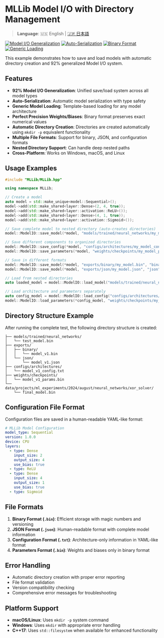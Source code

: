 # MLLib Model I/O with Directory Management

> **Language**: 🇺🇸 English | [🇯🇵 日本語](MODEL_IO_ja.md)

[![Model I/O Generalization](https://img.shields.io/badge/Model_I%2FO_generalization-92%25-green.svg)](#features)
[![Auto-Serialization](https://img.shields.io/badge/Auto_Serialization-Complete-blue.svg)](#usage-examples)
[![Binary Format](https://img.shields.io/badge/Binary_Format-Supported-orange.svg)](#features)
[![Generic Loading](https://img.shields.io/badge/Generic_Loading-Active-purple.svg)](#features)

This example demonstrates how to save and load models with automatic directory creation and 92% generalized Model I/O system.

## Features

- **92% Model I/O Generalization**: Unified save/load system across all model types
- **Auto-Serialization**: Automatic model serialization with type safety
- **Generic Model Loading**: Template-based loading for any model architecture
- **Perfect Precision Weights/Biases**: Binary format preserves exact numerical values
- **Automatic Directory Creation**: Directories are created automatically using `mkdir -p` equivalent functionality
- **Multiple File Formats**: Support for binary, JSON, and configuration formats
- **Nested Directory Support**: Can handle deep nested paths
- **Cross-Platform**: Works on Windows, macOS, and Linux

## Usage Examples

```cpp
#include "MLLib/MLLib.hpp"

using namespace MLLib;

// Create a model
auto model = std::make_unique<model::Sequential>();
model->add(std::make_shared<layer::Dense>(2, 4, true));
model->add(std::make_shared<layer::activation::ReLU>());
model->add(std::make_shared<layer::Dense>(4, 1, true));
model->add(std::make_shared<layer::activation::Sigmoid>());

// Save complete model to nested directory (auto-creates directories)
model::ModelIO::save_model(*model, "models/trained/neural_networks/my_model.bin", "binary");

// Save different components to organized directories
model::ModelIO::save_config(*model, "configs/architectures/my_model_config.txt");
model::ModelIO::save_parameters(*model, "weights/checkpoints/my_model_params.bin");

// Save in different formats
model::ModelIO::save_model(*model, "exports/binary/my_model.bin", "binary");
model::ModelIO::save_model(*model, "exports/json/my_model.json", "json");

// Load from nested directories
auto loaded_model = model::ModelIO::load_model("models/trained/neural_networks/my_model.bin", "binary");

// Load architecture and parameters separately
auto config_model = model::ModelIO::load_config("configs/architectures/my_model_config.txt");
model::ModelIO::load_parameters(*config_model, "weights/checkpoints/my_model_params.bin");
```

## Directory Structure Example

After running the complete test, the following directory structure is created:

```
├── models/trained/neural_networks/
│   └── test_model.bin
├── exports/
│   ├── binary/
│   │   └── model_v1.bin
│   └── json/
│       └── model_v1.json
├── configs/architectures/
│   └── model_v1_config.txt
├── weights/checkpoints/
│   └── model_v1_params.bin
└── data/projects/ml_experiments/2024/august/neural_networks/xor_solver/
    └── final_model.bin
```

## Configuration File Format

Configuration files are saved in a human-readable YAML-like format:

```yaml
# MLLib Model Configuration
model_type: Sequential
version: 1.0.0
device: CPU
layers:
  - type: Dense
    input_size: 2
    output_size: 4
    use_bias: true
  - type: ReLU
  - type: Dense
    input_size: 4
    output_size: 1
    use_bias: true
  - type: Sigmoid
```

## File Formats

1. **Binary Format (`.bin`)**: Efficient storage with magic numbers and versioning
2. **JSON Format (`.json`)**: Human-readable format with complete model information
3. **Configuration Format (`.txt`)**: Architecture-only information in YAML-like format
4. **Parameters Format (`.bin`)**: Weights and biases only in binary format

## Error Handling

- Automatic directory creation with proper error reporting
- File format validation
- Version compatibility checking
- Comprehensive error messages for troubleshooting

## Platform Support

- **macOS/Linux**: Uses `mkdir -p` system command
- **Windows**: Uses `mkdir` with appropriate error handling
- **C++17**: Uses `std::filesystem` when available for enhanced functionality

